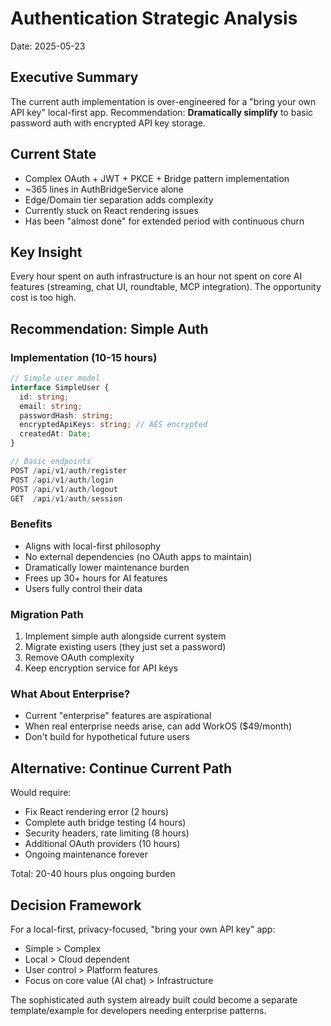 # Authentication Strategic Analysis
Date: 2025-05-23

## Executive Summary

The current auth implementation is over-engineered for a "bring your own API key" local-first app. Recommendation: **Dramatically simplify** to basic password auth with encrypted API key storage.

## Current State
- Complex OAuth + JWT + PKCE + Bridge pattern implementation
- ~365 lines in AuthBridgeService alone
- Edge/Domain tier separation adds complexity
- Currently stuck on React rendering issues
- Has been "almost done" for extended period with continuous churn

## Key Insight
Every hour spent on auth infrastructure is an hour not spent on core AI features (streaming, chat UI, roundtable, MCP integration). The opportunity cost is too high.

## Recommendation: Simple Auth

### Implementation (10-15 hours)
```typescript
// Simple user model
interface SimpleUser {
  id: string;
  email: string;
  passwordHash: string;
  encryptedApiKeys: string; // AES encrypted
  createdAt: Date;
}

// Basic endpoints
POST /api/v1/auth/register
POST /api/v1/auth/login  
POST /api/v1/auth/logout
GET  /api/v1/auth/session
```

### Benefits
- Aligns with local-first philosophy
- No external dependencies (no OAuth apps to maintain)
- Dramatically lower maintenance burden
- Frees up 30+ hours for AI features
- Users fully control their data

### Migration Path
1. Implement simple auth alongside current system
2. Migrate existing users (they just set a password)
3. Remove OAuth complexity
4. Keep encryption service for API keys

### What About Enterprise?
- Current "enterprise" features are aspirational
- When real enterprise needs arise, can add WorkOS ($49/month)
- Don't build for hypothetical future users

## Alternative: Continue Current Path
Would require:
- Fix React rendering error (2 hours)
- Complete auth bridge testing (4 hours)  
- Security headers, rate limiting (8 hours)
- Additional OAuth providers (10 hours)
- Ongoing maintenance forever

Total: 20-40 hours plus ongoing burden

## Decision Framework
For a local-first, privacy-focused, "bring your own API key" app:
- Simple > Complex
- Local > Cloud dependent
- User control > Platform features
- Focus on core value (AI chat) > Infrastructure

The sophisticated auth system already built could become a separate template/example for developers needing enterprise patterns.